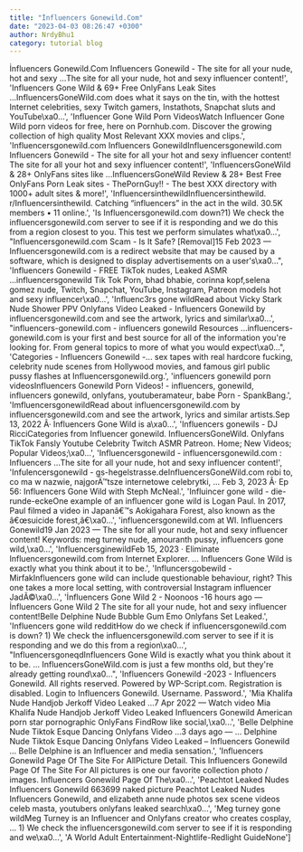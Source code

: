 ```yaml
---
title: "İnfluencers Gonewild.Com"
date: "2023-04-03 08:26:47 +0300"
author: NrdyBhu1
category: tutorial blog
---
```

İnfluencers Gonewild.Com
Influencers Gonewild - The site for all your nude, hot and sexy ...The site for all your nude, hot and sexy influencer content!', 'Influencers Gone Wild & 69+ Free OnlyFans Leak Sites ...InfluencersGoneWild.com does what it says on the tin, with the hottest Internet celebrities, sexy Twitch gamers, Instathots, Snapchat sluts and YouTube\xa0...', 'Influencer Gone Wild Porn VideosWatch Influencer Gone Wild porn videos for free, here on Pornhub.com. Discover the growing collection of high quality Most Relevant XXX movies and clips.', 'Influencersgonewild.com Influencers GonewildInfluencersgonewild.com Influencers Gonewild - The site for all your hot and sexy influencer content! The site for all your hot and sexy influencer content!', 'InfluencersGoneWild & 28+ OnlyFans sites like ...InfluencersGoneWild Review & 28+ Best Free OnlyFans Porn Leak sites - ThePornGuy!! - The best XXX directory with 1000+ adult sites & more!', 'InfluencersinthewildInfluencersinthewild. r/Influencersinthewild. Catching “influencers” in the act in the wild. 30.5K members • 11 online.', 'Is Influencersgonewild.com down?1) We check the influencersgonewild.com server to see if it is responding and we do this from a region closest to you. This test we perform simulates what\xa0...', "Influencersgonewild.com Scam - Is It Safe? [Removal]15 Feb 2023 — Influencersgonewild.com is a redirect website that may be caused by a software, which is designed to display advertisements on a user's\xa0...", 'Influencers Gonewild - FREE TikTok nudes, Leaked ASMR ...influencersgonewild Tik Tok Porn, bhad bhabie, corinna kopf,selena gomez nude, Twitch, Snapchat, YouTube, Instagram, Patreon models hot and sexy influencer\xa0...', 'Influenc3rs gone wildRead about Vicky Stark Nude Shower PPV Onlyfans Video Leaked - Influencers Gonewild by influencersgonewild.com and see the artwork, lyrics and similar\xa0...', "influencers-gonewild.com - influencers gonewild Resources ...influencers-gonewild.com is your first and best source for all of the information you're looking for. From general topics to more of what you would expect\xa0...", 'Categories - Influencers Gonewild -... sex tapes with real hardcore fucking, celebrity nude scenes from Hollywood movies, and famous girl public pussy flashes at Influencersgonewild.org.', 'influencers gonewild porn videosInfluencers Gonewild Porn Videos! - influencers, gonewild, influencers gonewild, onlyfans, youtuberamateur, babe Porn - SpankBang.', 'ImfluencersgonewildRead about influencersgonewild.com by influencersgonewild.com and see the artwork, lyrics and similar artists.Sep 13, 2022 Â· Influencers Gone Wild is a\xa0...', 'Influencers gonewils - DJ RicciCategories from Influencer gonewild. InfluencersGoneWild. Onlyfans TikTok Fansly Youtube Celebrity Twitch ASMR Patreon. Home; New Videos; Popular Videos;\xa0...', 'Influencersgonewild - influencersgonewild.com : Influencers ...The site for all your nude, hot and sexy influencer content!', 'Infulencersgonewild - gs-hegelstrasse.deInfluencersGoneWild.com robi to, co ma w nazwie, najgorÄ™tsze internetowe celebrytki, ... Feb 3, 2023 Â· Ep 56: Influencers Gone Wild with Steph McNeal.', 'Influincer gone wild - die-runde-eckeOne example of an influencer gone wild is Logan Paul. In 2017, Paul filmed a video in Japanâ€™s Aokigahara Forest, also known as the â€œsuicide forest,â€\xa0...', 'influencersgonewild.com at WI. Influencers Gonewild19 Jan 2023 — The site for all your nude, hot and sexy influencer content! Keywords: meg turney nude, amouranth pussy, influencers gone wild,\xa0...', 'InfluencersginewildFeb 15, 2023 · Eliminate Influencersgonewild.com from Internet Explorer. ... Influencers Gone Wild is exactly what you think about it to be.', 'Influncersgobewild - MirfakInfluencers gone wild can include questionable behaviour, right? This one takes a more local setting, with controversial Instagram influencer JadÃ©\xa0...', 'İnfluencers Gone Wild 2 - Noonoos -16 hours ago — İnfluencers Gone Wild 2 The site for all your nude, hot and sexy influencer content!Belle Delphine Nude Bubble Gum Emo Onlyfans Set Leaked.', 'Influencers gone wild redditHow do we check if influencersgonewild.com is down? 1) We check the influencersgonewild.com server to see if it is responding and we do this from a region\xa0...', "InfluencersgoneqdInfluencers Gone Wild is exactly what you think about it to be. ... InfluencersGoneWild.com is just a few months old, but they're already getting round\xa0...", 'Influencers Gonewild -2023 - Influencers Gonewild. All rights reserved. Powered by WP-Script.com. Registration is disabled. Login to Influencers Gonewild. Username. Password.', 'Mia Khalifa Nude Handjob Jerkoff Video Leaked ...7 Apr 2022 — Watch video Mia Khalifa Nude Handjob Jerkoff Video Leaked Influencers Gonewild American porn star pornographic OnlyFans FindRow like social,\xa0...', 'Belle Delphine Nude Tiktok Esque Dancing Onlyfans Video ...3 days ago — ... Delphine Nude Tiktok Esque Dancing Onlyfans Video Leaked – Influencers Gonewild ... Belle Delphine is an Influencer and media sensation.', 'Influencers Gonewild Page Of The Site For AllPicture Detail. This Influencers Gonewild Page Of The Site For All pictures is one our favorite collection photo / images. Influencers Gonewild Page Of The\xa0...', 'Peachtot Leaked Nudes Influencers Gonewild 663699 naked picture Peachtot Leaked Nudes Influencers Gonewild, and elizabeth anne nude photos sex scene videos celeb masta, youtubers onlyfans leaked search\xa0...', 'Meg turney gone wildMeg Turney is an Influencer and Onlyfans creator who creates cosplay, ... 1) We check the influencersgonewild.com server to see if it is responding and we\xa0...', 'A World Adult Entertainment-Nightlife-Redlight GuideNone']